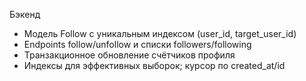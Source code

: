 Бэкенд
- Модель Follow с уникальным индексом (user_id, target_user_id)
- Endpoints follow/unfollow и списки followers/following
- Транзакционное обновление счётчиков профиля
- Индексы для эффективных выборок; курсор по created_at/id